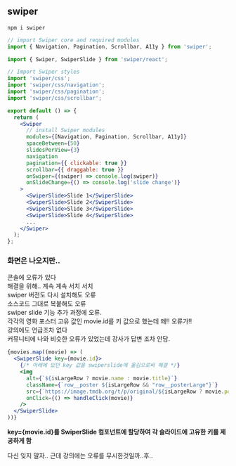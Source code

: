 ## swiper
```
npm i swiper
```

```jsx
// import Swiper core and required modules
import { Navigation, Pagination, Scrollbar, A11y } from 'swiper';

import { Swiper, SwiperSlide } from 'swiper/react';

// Import Swiper styles
import 'swiper/css';
import 'swiper/css/navigation';
import 'swiper/css/pagination';
import 'swiper/css/scrollbar';

export default () => {
  return (
    <Swiper
      // install Swiper modules
      modules={[Navigation, Pagination, Scrollbar, A11y]}
      spaceBetween={50}
      slidesPerView={3}
      navigation
      pagination={{ clickable: true }}
      scrollbar={{ draggable: true }}
      onSwiper={(swiper) => console.log(swiper)}
      onSlideChange={() => console.log('slide change')}
    >
      <SwiperSlide>Slide 1</SwiperSlide>
      <SwiperSlide>Slide 2</SwiperSlide>
      <SwiperSlide>Slide 3</SwiperSlide>
      <SwiperSlide>Slide 4</SwiperSlide>
      ...
    </Swiper>
  );
};
```
### 화면은 나오지만..
콘솔에 오류가 있다  
해결을 위해.. 계속 계속 서치 서치  
swiper 버전도 다시 설치해도 오류  
소스코드 그대로 복붙해도 오류  
swiper slide 기능 추가 과정에 오류.  
각각의 영화 포스터 고유 값인 movie.id를 키 값으로 했는데 왜!! 오류가!!  
강의에도 언급조차 없다  
커뮤니티에 나와 비슷한 오류가 있었는데 강사가 답변 조차 안담.  

```jsx 
{movies.map((movie) => (
  <SwiperSlide key={movie.id}>
    {/* 아래에 있던 key 값을 swiperslide에 옮김으로써 해결 */}
    <img
      alt={`${isLargeRow ? movie.name : movie.title}`}
      className={`row__poster ${isLargeRow && "row__posterLarge"}`}
      src={`https://image.tmdb.org/t/p/original/${isLargeRow ? movie.poster_path : movie.backdrop_path}`}
      onClick={() => handleClick(movie)}
    />
  </SwiperSlide>
))}
```

**key={movie.id}를 SwiperSlide 컴포넌트에 할당하여 각 슬라이드에 고유한 키를 제공하게 함**

다신 잊지 말자.. 근데 강의에는 오류를 무시한것일까..후..


